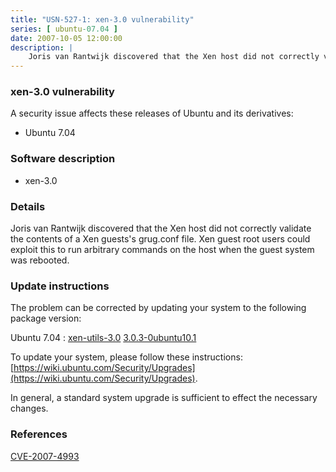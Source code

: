 ```yaml
---
title: "USN-527-1: xen-3.0 vulnerability"
series: [ ubuntu-07.04 ]
date: 2007-10-05 12:00:00
description: |
    Joris van Rantwijk discovered that the Xen host did not correctly validate the contents of a Xen guests&#39;s grug.conf file.  Xen guest root users could exploit this to run arbitrary commands on the host when the guest system was rebooted. 
--- 
```

 
### xen-3.0 vulnerability

A security issue affects these releases of Ubuntu and its derivatives:

* Ubuntu 7.04

### Software description

* xen-3.0 

### Details

Joris van Rantwijk discovered that the Xen host did not correctly validate the contents of a Xen guests&#39;s grug.conf file. Xen guest root users could exploit this to run arbitrary commands on the host when the guest system was rebooted. 

### Update instructions

The problem can be corrected by updating your system to the following package version:

Ubuntu 7.04
 : [xen-utils-3.0](https://launchpad.net/ubuntu/+source/xen-3.0) <span> [3.0.3-0ubuntu10.1](https://launchpad.net/ubuntu/+source/xen-3.0/3.0.3-0ubuntu10.1) </span> 

To update your system, please follow these instructions: [https://wiki.ubuntu.com/Security/Upgrades](https://wiki.ubuntu.com/Security/Upgrades).

In general, a standard system upgrade is sufficient to effect the necessary changes. 

### References

 [CVE-2007-4993](http://people.ubuntu.com/~ubuntu-security/cve/CVE-2007-4993)
 

